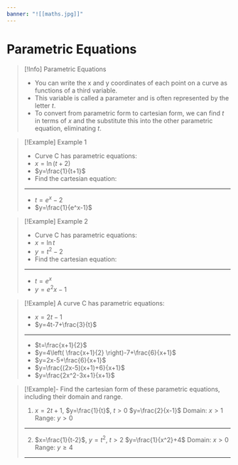 ```yaml
---
banner: "![[maths.jpg]]"
---
```

# Parametric Equations 

>[!Info] Parametric Equations 
>- You can write the x and y coordinates of each point on a curve as functions of a third variable. 
>- This variable is called a parameter and is often represented by the letter $t$.
>- To convert from parametric form to cartesian form, we can find $t$ in terms of $x$ and the substitute this into the other parametric equation, eliminating $t$.

> [!Example] Example 1
> - Curve C has parametric equations:
> - $x=\ln(t+2)$
> - $y=\frac{1}{t+1}$
> - Find the cartesian equation:
> ---
> - $t=e^x-2$
> - $y=\frac{1}{e^x-1}$

> [!Example] Example 2 
> - Curve C has parametric equations:
> - $x=\ln t$
> - $y=t^2-2$
> - Find the cartesian equation:
> ---
> - $t=e^x$
> - $y=e^2x-1$

> [!Example] A curve C has parametric equations:
> - $x=2t-1$
> - $y=4t-7+\frac{3}{t}$
> ---
> - $t=\frac{x+1}{2}$
> - $y=4\left( \frac{x+1}{2} \right)-7+\frac{6}{x+1}$
> - $y=2x-5+\frac{6}{x+1}$
> - $y=\frac{(2x-5)(x+1)+6}{x+1}$
> - $y=\frac{2x^2-3x+1}{x+1}$

> [!Example]- Find the cartesian form of these parametric equations, including their domain and range.
> 1. $x=2t+1$, $y=\frac{1}{t}$, $t>0$
> 	$y=\frac{2}{x-1}$
> 	Domain: $x>1$
> 	Range: $y>0$
> ---
> 2. $x=\frac{1}{t-2}$, $y=t^2$, $t>2$
> 	$y=\frac{1}{x^2}+4$
> 	Domain: $x>0$
> 	Range: $y\geq4$
> ---

